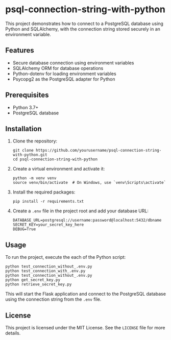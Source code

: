 # psql-connection-string-with-python 


This project demonstrates how to connect to a PostgreSQL database using Python and SQLAlchemy, with the connection string stored securely in an environment variable.

## Features

- Secure database connection using environment variables
- SQLAlchemy ORM for database operations
- Python-dotenv for loading environment variables
- Psycopg2 as the PostgreSQL adapter for Python

## Prerequisites

- Python 3.7+
- PostgreSQL database

## Installation

1. Clone the repository:
   ```
   git clone https://github.com/yourusername/psql-connection-string-with-python.git
   cd psql-connection-string-with-python
   ```

2. Create a virtual environment and activate it:
   ```
   python -m venv venv
   source venv/bin/activate  # On Windows, use `venv\Scripts\activate`
   ```

3. Install the required packages:
   ```
   pip install -r requirements.txt
   ```

4. Create a `.env` file in the project root and add your database URL:
   ```
   DATABASE_URL=postgresql://username:password@localhost:5432/dbname
   SECRET_KEY=your_secret_key_here
   DEBUG=True
   ```

## Usage

To run the project, execute the each of the Python script:
```
python test_connection_without_.env.py
python test_connection_with_.env.py
python test_connection_without_.env.py 
python get_secret_key.py
python retrieve_secret_key.py
```

This will start the Flask application and connect to the PostgreSQL database using the connection string from the `.env` file.

## License
This project is licensed under the MIT License. See the `LICENSE` file for more details.
